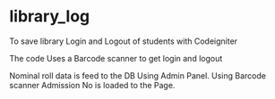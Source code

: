 # library_log
To save library Login and Logout of students with Codeigniter

The code Uses a Barcode scanner to get login and logout 

 Nominal roll data is feed to the DB Using Admin Panel.
 Using Barcode scanner Admission No is loaded to the Page.  
